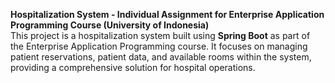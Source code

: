 **Hospitalization System - Individual Assignment for Enterprise Application Programming Course (University of Indonesia)**  
This project is a hospitalization system built using **Spring Boot** as part of the Enterprise Application Programming course. It focuses on managing patient reservations, patient data, and available rooms within the system, providing a comprehensive solution for hospital operations.
